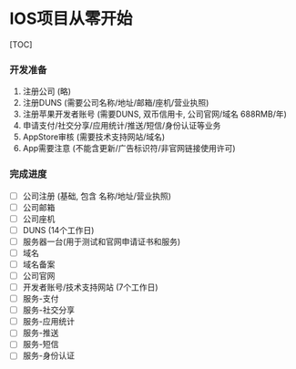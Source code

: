 # IOS项目从零开始

[TOC]

### 开发准备

1. 注册公司 (略)
2. 注册DUNS (需要公司名称/地址/邮箱/座机/营业执照)
3. 注册苹果开发者账号 (需要DUNS, 双币信用卡, 公司官网/域名 688RMB/年)
4. 申请支付/社交分享/应用统计/推送/短信/身份认证等业务
5. AppStore审核 (需要技术支持网站/域名)
6. App需要注意 (不能含更新/广告标识符/非官网链接使用许可)

### 完成进度

- [ ] 公司注册 (基础, 包含 名称/地址/营业执照)
- [ ] 公司邮箱 
- [ ] 公司座机
- [ ] DUNS (14个工作日)
- [ ] 服务器一台(用于测试和官网申请证书和服务)
- [ ] 域名
- [ ] 域名备案
- [ ] 公司官网
- [ ] 开发者账号/技术支持网站 (7个工作日)
- [ ] 服务-支付
- [ ] 服务-社交分享
- [ ] 服务-应用统计
- [ ] 服务-推送
- [ ] 服务-短信
- [ ] 服务-身份认证
